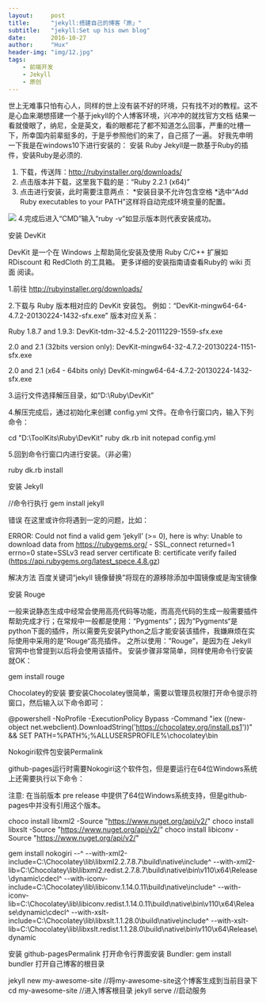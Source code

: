 ```yaml
---
layout:     post
title:      "jekyll:搭建自己的博客「原」"
subtitle:   "jekyll:Set up his own blog"
date:       2016-10-27
author:     "Hux"
header-img: "img/12.jpg"
tags:
    - 前端开发
    - Jekyll
    - 原创
---
```

世上无难事只怕有心人，同样的世上没有装不好的环境，只有找不对的教程。这不是心血来潮想搭建一个基于jekyll的个人博客环境，兴冲冲的就找官方文档
 结果一看就傻眼了，纳尼，全是英文，看的眼都花了都不知道怎么回事，严重的吐槽一下，所幸国内前辈挺多的，于是乎参照他们的来了，自己搭了一遍。
     好我先申明一下我是在windows10下进行安装的：
	 安装 Ruby
Jekyll是一款基于Ruby的插件，安装Ruby是必须的. 
1. 下载，传送阵：http://rubyinstaller.org/downloads/ 
2. 点击版本并下载，这里我下载的是：“Ruby 2.2.1 (x64)” 
3. 点击进行安装，此时需要注意两点： 
*安装目录不允许包含空格 
*选中“Add Ruby executables to your PATH”这样将自动完成环境变量的配置。 
<img src="http://img.blog.csdn.net/20150325120514276">
4.完成后进入“CMD”输入“ruby -v”如显示版本则代表安装成功。

安装 DevKit

DevKit 是一个在 Windows 上帮助简化安装及使用 Ruby C/C++ 扩展如 RDiscount 和 RedCloth 的工具箱。
更多详细的安装指南请查看Ruby的 wiki 页面 阅读。

1.前往 http://rubyinstaller.org/downloads/

2.下载与 Ruby 版本相对应的 DevKit 安装包。 例如：“DevKit-mingw64-64-4.7.2-20130224-1432-sfx.exe” 
版本对应关系：

Ruby 1.8.7 and 1.9.3: 
DevKit-tdm-32-4.5.2-20111229-1559-sfx.exe

2.0 and 2.1 (32bits version only): 
DevKit-mingw64-32-4.7.2-20130224-1151-sfx.exe

2.0 and 2.1 (x64 - 64bits only) 
DevKit-mingw64-64-4.7.2-20130224-1432-sfx.exe

3.运行文件选择解压目录，如“D:\Ruby\DevKit”

4.解压完成后，通过初始化来创建 config.yml 文件。在命令行窗口内，输入下列命令：

cd "D:\ToolKits\Ruby\DevKit"
ruby dk.rb init
notepad config.yml

5.回到命令行窗口内进行安装。（非必需）

 ruby dk.rb install


安装 Jekyll

 //命令行执行
 gem install jekyll

错误 
在这里或许你将遇到一定的问题，比如：

 ERROR: Could not find a valid gem ‘jekyll’ (>= 0), here is why: 
Unable to download data from https://rubygems.org/ - SSL_connect returned=1 errno=0 state=SSLv3 read server certificate B: certificate verify failed (https://api.rubygems.org/latest_spece.4.8.gz)

解决方法
百度关键词“jekyll 镜像替换”将现在的源移除添加中国镜像或是淘宝镜像

安装 Rouge

一般来说静态生成中经常会使用高亮代码等功能，而高亮代码的生成一般需要插件帮助完成才行；在常规中一般都是使用：“Pygments”；因为”Pygments“是python下面的插件，所以需要先安装Python之后才能安装该插件，我嫌麻烦在实际使用中采用的是”Rouge“高亮插件。 
之所以使用：”Rouge”，是因为在 Jekyll 官网中也曾提到以后将会使用该插件。 
安装步骤非常简单，同样使用命令行安装就OK：

 gem install rouge


Chocolatey的安装
要安装Chocolatey很简单，需要以管理员权限打开命令提示符窗口，然后输入以下命令即可：

 @powershell -NoProfile -ExecutionPolicy Bypass -Command "iex ((new-object net.webclient).DownloadString('https://chocolatey.org/install.ps1'))" && SET PATH=%PATH%;%ALLUSERSPROFILE%\chocolatey\bin


Nokogiri软件包安装Permalink

github-pages运行时需要Nokogiri这个软件包，但是要运行在64位Windows系统上还需要执行以下命令：

注意: 在当前版本 pre release 中提供了64位Windows系统支持，但是github-pages中并没有引用这个版本。

choco install libxml2 -Source "https://www.nuget.org/api/v2/"
choco install libxslt -Source "https://www.nuget.org/api/v2/"
choco install libiconv -Source "https://www.nuget.org/api/v2/"

 gem install nokogiri --^
   --with-xml2-include=C:\Chocolatey\lib\libxml2.2.7.8.7\build\native\include^
   --with-xml2-lib=C:\Chocolatey\lib\libxml2.redist.2.7.8.7\build\native\bin\v110\x64\Release\dynamic\cdecl^
   --with-iconv-include=C:\Chocolatey\lib\libiconv.1.14.0.11\build\native\include^
   --with-iconv-lib=C:\Chocolatey\lib\libiconv.redist.1.14.0.11\build\native\bin\v110\x64\Release\dynamic\cdecl^
   --with-xslt-include=C:\Chocolatey\lib\libxslt.1.1.28.0\build\native\include^
   --with-xslt-lib=C:\Chocolatey\lib\libxslt.redist.1.1.28.0\build\native\bin\v110\x64\Release\dynamic


 安装 github-pagesPermalink
 打开命令行界面安装 Bundler: gem install bundler
 打开自己博客的根目录

   jekyll new my-awesome-site   //将my-awesome-site这个博客生成到当前目录下
   cd my-awesome-site   //进入博客根目录
   jekyll serve  //启动服务
